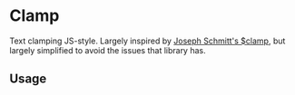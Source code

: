 # Clamp

Text clamping JS-style. Largely inspired by [Joseph Schmitt's $clamp](https://github.com/josephschmitt/Clamp.js), but largely simplified to avoid the issues that library has. 



## Usage

